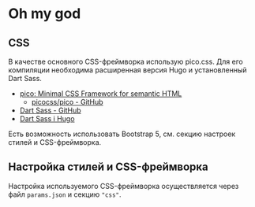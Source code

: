 # Oh my god

## CSS

В качестве основного CSS-фреймворка использую pico.css.
Для его компиляции необходима расширенная версия Hugo и установленный Dart Sass.

* [pico: Minimal CSS Framework for semantic HTML](https://picocss.com/)
  * [picocss/pico - GitHub](https://github.com/picocss/pico)
* [Dart Sass - GitHub](https://github.com/sass/dart-sass)
* [Dart Sass i Hugo](https://gohugo.io/functions/css/sass/#dart-sass)

Есть возможность использовать Bootstrap 5, см. секцию настроек стилей и CSS-фреймворка.

## Настройка стилей и CSS-фреймворка

Настройка используемого CSS-фреймворка осуществляется через файл `params.json` и секцию `"css"`.
